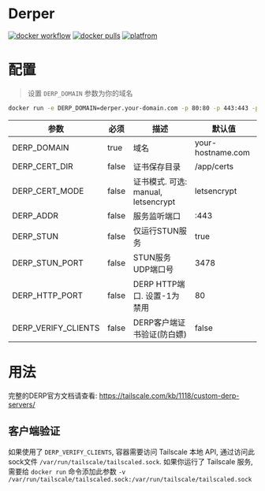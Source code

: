 # Derper

[![docker workflow](https://github.com/fredliang44/derper-docker/actions/workflows/docker-image.yml/badge.svg)](https://hub.docker.com/r/runyf/derper)
[![docker pulls](https://img.shields.io/docker/pulls/runyf/derper.svg?color=brightgreen)](https://hub.docker.com/r/runyf/derper)
[![platfrom](https://img.shields.io/badge/platform-amd64%20%7C%20arm64-brightgreen)](https://hub.docker.com/r/runyf/derper/tags)

# 配置

> 设置 `DERP_DOMAIN` 参数为你的域名

```bash
docker run -e DERP_DOMAIN=derper.your-domain.com -p 80:80 -p 443:443 -p 3478:3478/udp runyf/derper
```

| 参数                |   必须   | 描述                                                                   |        默认值      |
| ------------------- | -------- | ---------------------------------------------------------------------- | ----------------- |
| DERP_DOMAIN         | true     | 域名                                                                   | your-hostname.com |
| DERP_CERT_DIR       | false    | 证书保存目录                                                            | /app/certs        |
| DERP_CERT_MODE      | false    | 证书模式. 可选: manual, letsencrypt                                     | letsencrypt       |
| DERP_ADDR           | false    | 服务监听端口                                                            | :443              |
| DERP_STUN           | false    | 仅运行STUN服务                                                          | true              |
| DERP_STUN_PORT      | false    | STUN服务UDP端口号                                                       | 3478              |
| DERP_HTTP_PORT      | false    | DERP HTTP端口. 设置-1为禁用                                             | 80                |
| DERP_VERIFY_CLIENTS | false    | DERP客户端证书验证(防白嫖)                                               | false             |

# 用法

完整的DERP官方文档请查看: https://tailscale.com/kb/1118/custom-derp-servers/

## 客户端验证

如果使用了 `DERP_VERIFY_CLIENTS`, 容器需要访问 Tailscale 本地 API, 通过访问此sock文件 `/var/run/tailscale/tailscaled.sock`. 如果你运行了 Tailscale 服务, 需要给 `docker run` 命令添加此参数 `-v /var/run/tailscale/tailscaled.sock:/var/run/tailscale/tailscaled.sock`

